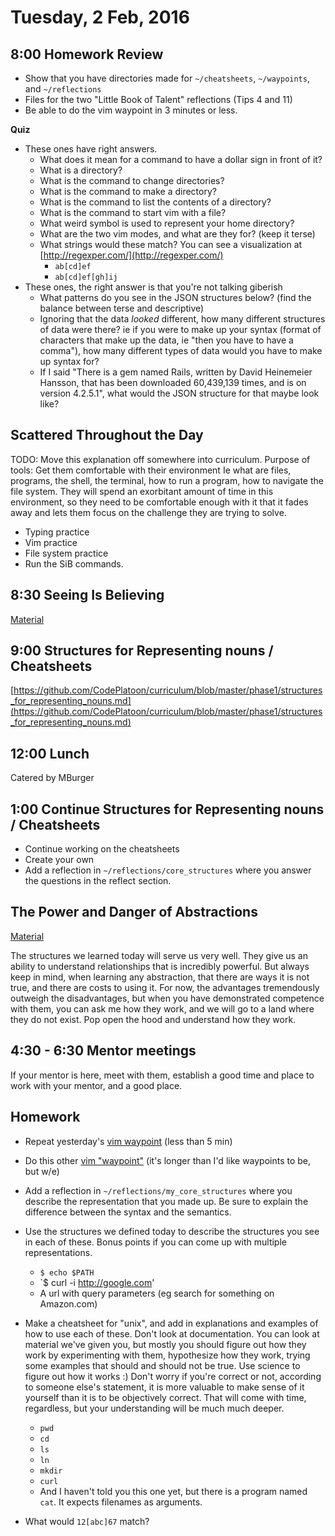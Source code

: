 Tuesday, 2 Feb, 2016
====================

8:00 Homework Review
--------------------

* Show that you have directories made for `~/cheatsheets`, `~/waypoints`, and `~/reflections`
* Files for the two "Little Book of Talent" reflections (Tips 4 and 11)
* Be able to do the vim waypoint in 3 minutes or less.

**Quiz**

* These ones have right answers.
  * What does it mean for a command to have a dollar sign in front of it?
  * What is a directory?
  * What is the command to change directories?
  * What is the command to make a directory?
  * What is the command to list the contents of a directory?
  * What is the command to start vim with a file?
  * What weird symbol is used to represent your home directory?
  * What are the two vim modes, and what are they for? (keep it terse)
  * What strings would these match? You can see a visualization at [http://regexper.com/](http://regexper.com/)
    * `ab[cd]ef`
    * `ab[cd]ef[gh]ij`
* These ones, the right answer is that you're not talking giberish
  * What patterns do you see in the JSON structures below? (find the balance between terse and descriptive)
  * Ignoring that the data *looked* different, how many different structures of data were there?
    ie if you were to make up your syntax (format of characters that make up the data, ie "then you have to have a comma"),
    how many different types of data would you have to make up syntax for?
  * If I said "There is a gem named Rails, written by David Heinemeier Hansson, that has been downloaded 60,439,139 times, and is on version 4.2.5.1",
    what would the JSON structure for that maybe look like?



Scattered Throughout the Day
----------------------------

TODO: Move this explanation off somewhere into curriculum.
Purpose of tools:
  Get them comfortable with their environment Ie what are files, programs, the shell, the terminal,
  how to run a program, how to navigate the file system.
  They will spend an exorbitant amount of time in this environment,
  so they need to be comfortable enough with it that it fades away and lets them focus on the challenge they are trying to solve.

* Typing practice
* Vim practice
* File system practice
* Run the SiB commands.


8:30 Seeing Is Believing
------------------------

[Material](https://github.com/CodePlatoon/curriculum/blob/master/phase1/seeing_is_believing.md)


9:00 Structures for Representing nouns / Cheatsheets
----------------------------------------------------

[https://github.com/CodePlatoon/curriculum/blob/master/phase1/structures_for_representing_nouns.md](https://github.com/CodePlatoon/curriculum/blob/master/phase1/structures_for_representing_nouns.md)


12:00 Lunch
-----------

Catered by MBurger


1:00 Continue Structures for Representing nouns / Cheatsheets
-------------------------------------------------------------

* Continue working on the cheatsheets
* Create your own
* Add a reflection in `~/reflections/core_structures` where you
  answer the questions in the reflect section.


The Power and Danger of Abstractions
------------------------------------

[Material](https://github.com/CodePlatoon/curriculum/blob/master/phase1/the_power_and_danger_of_abstractions.md)

The structures we learned today will serve us very well.
They give us an ability to understand relationships that is incredibly powerful.
But always keep in mind, when learning any abstraction,
that there are ways it is not true, and there are costs to using it.
For now, the advantages tremendously outweigh the disadvantages,
but when you have demonstrated competence with them, you can ask me how they work,
and we will go to a land where they do not exist.
Pop open the hood and understand how they work.


4:30 - 6:30 Mentor meetings
---------------------------

If your mentor is here, meet with them,
establish a good time and place to
work with your mentor, and a good place.


Homework
--------

* Repeat yesterday's [vim waypoint](https://github.com/turingschool/waypoints/blob/master/waypoints/vim_first_steps.md)
  (less than 5 min)
* Do this other [vim "waypoint"](https://github.com/turingschool/waypoints/blob/master/waypoints/vim_bare_minimum.md)
  (it's longer than I'd like waypoints to be, but w/e)
* Add a reflection in `~/reflections/my_core_structures` where you
  describe the representation that you made up.
  Be sure to explain the difference between the syntax and the semantics.
* Use the structures we defined today to describe the structures you see in each of these.
  Bonus points if you can come up with multiple representations.

  * `$ echo $PATH`
  * `$ curl -i http://google.com'
  * A url with query parameters (eg search for something on Amazon.com)
* Make a cheatsheet for "unix", and add in explanations and examples of how to use each of these.
  Don't look at documentation. You can look at material we've given you, but mostly you should figure out how they work by
  experimenting with them, hypothesize how they work, trying some examples that should and should not be true.
  Use science to figure out how it works :) Don't worry if you're correct or not, according to someone else's statement,
  it is more valuable to make sense of it yourself than it is to be objectively correct. That will come with time, regardless,
  but your understanding will be much much deeper.

  * `pwd`
  * `cd`
  * `ls`
  * `ln`
  * `mkdir`
  * `curl`
  * And I haven't told you this one yet, but there is a program named `cat`.  It expects filenames as arguments.
* What would `12[abc]67` match?

